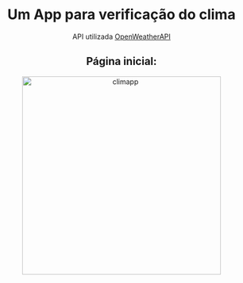 <h1 align="center">Um App para verificação do clima</h1>
<p align="center">API utilizada <a href="https://openweathermap.org/">OpenWeatherAPI</a></p>

<div align='center'>
  <h2>Página inicial:</h2>
<img src="https://i.ibb.co/s9q5XMj/climapp.jpg" alt="climapp" border="0" widht='50px' height='400px'>
</div>
